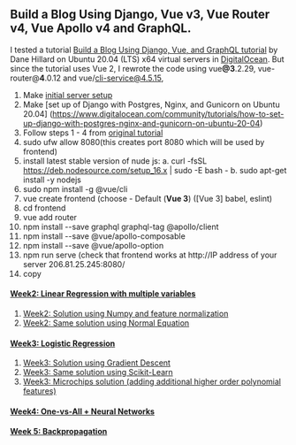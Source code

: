 ## Build a Blog Using Django, Vue v3, Vue Router v4, Vue Apollo v4 and GraphQL.  
I tested a tutorial [Build a Blog Using Django, Vue, and GraphQL tutorial](https://realpython.com/python-django-blog/#step-5-set-up-vuejs) by Dane Hillard on Ubuntu 20.04 (LTS) x64 virtual servers in [DigitalOcean](https://www.digitalocean.com/). But since the tutorial uses Vue 2, I rewrote the code using vue<b>@3</b>.2.29, vue-router@<b>4</b>.0.12 and vue/cli-service@4.5.15, 
 
   1. Make [initial server setup](https://www.digitalocean.com/community/tutorials/initial-server-setup-with-ubuntu-20-04)
   2. Make [set up of Django with Postgres, Nginx, and Gunicorn on Ubuntu 20.04] (https://www.digitalocean.com/community/tutorials/how-to-set-up-django-with-postgres-nginx-and-gunicorn-on-ubuntu-20-04)
   3. Follow steps 1 - 4 from [original tutorial](https://realpython.com/python-django-blog/)
   4. sudo ufw allow 8080(this creates port 8080 which will be used by frontend)
   5. install latest stable version of nude js:
        a.  curl -fsSL https://deb.nodesource.com/setup_16.x | sudo -E bash -
        b.  sudo apt-get install -y nodejs
   6. sudo npm install -g @vue/cli  
   7. vue create frontend (choose - Default (<b>Vue 3</b>) ([Vue 3] babel, eslint)
   8. cd frontend
   9. vue add router
   10. npm install --save graphql graphql-tag @apollo/client
   11. npm install --save @vue/apollo-composable
   12. npm install --save @vue/apollo-option
   13. npm run serve (check that frontend works at http://IP address of your server 206.81.25.245:8080/
   14. copy 
 


#### [Week2: Linear Regression with multiple variables](https://github.com/TimofeyPro/ML-course-in-Python/tree/master/Exercise2:%20Linear%20Regression%20with%20multiple%20variables)

   1. [Week2: Solution using Numpy and feature normalization](https://github.com/TimofeyPro/ML-course-in-Python/blob/master/Exercise2:%20Linear%20Regression%20with%20multiple%20variables/ex1-multi.ipynb)
   2. [Week2: Same solution using Normal Equation](https://github.com/TimofeyPro/ML-course-in-Python/blob/master/Exercise2:%20Linear%20Regression%20with%20multiple%20variables/ex1-Norm-Eqv.ipynb)

#### [Week3: Logistic Regression](https://github.com/TimofeyPro/ML-course-in-Python/blob/master/Week3:%20Logistic%20Regression)

   1. [Week3: Solution using Gradient Descent](https://github.com/TimofeyPro/ML-course-in-Python/blob/master/Week3:%20Logistic%20Regression/W3_Solution%20using%20Gradient%20Descent.ipynb)
   2. [Week3: Same solution using Scikit-Learn](https://github.com/TimofeyPro/ML-course-in-Python/blob/master/Week3:%20Logistic%20Regression/W3_Solution%20using%20Scikit-Learn.ipynb)
   3. [Week3: Microchips solution (adding additional higher order polynomial features)](https://github.com/TimofeyPro/ML-course-in-Python/blob/master/Week3:%20Logistic%20Regression/microchip.ipynb)

#### [Week4: One-vs-All + Neural Networks](https://github.com/TimofeyPro/ML-course-in-Python/blob/master/Week4:%20One-vs-All%20%2B%20Neural%20Networks/one-vs-all.ipynb)
        
#### [Week 5: Backpropagation](https://github.com/TimofeyPro/coursera_ml_andrew/blob/master/ex4.ipynb)  
